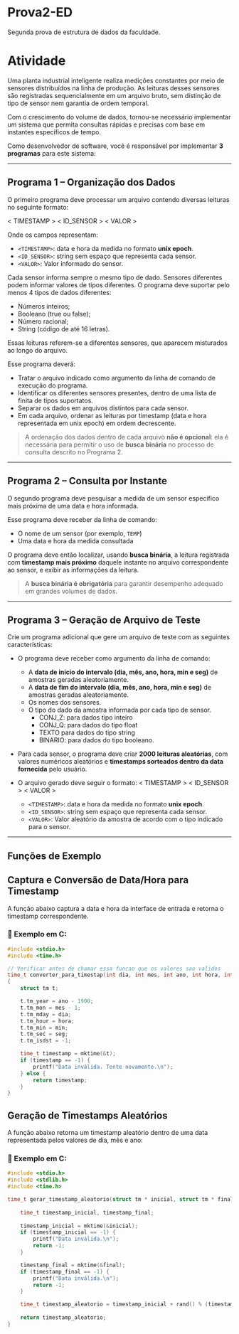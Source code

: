 # Prova2-ED
Segunda prova de estrutura de dados da faculdade.

# Atividade

Uma planta industrial inteligente realiza medições constantes por meio de sensores distribuídos na linha de produção. As leituras desses sensores são registradas sequencialmente em um arquivo bruto, sem distinção de tipo de sensor nem garantia de ordem temporal.

Com o crescimento do volume de dados, tornou-se necessário implementar um sistema que permita consultas rápidas e precisas com base em instantes específicos de tempo.

Como desenvolvedor de software, você é responsável por implementar **3 programas** para este sistema:

---

## Programa 1 – Organização dos Dados

O primeiro programa deve processar um arquivo contendo diversas leituras no seguinte formato:

< TIMESTAMP > < ID_SENSOR > < VALOR >

Onde os campos representam:

- `<TIMESTAMP>`: data e hora da medida no formato **unix epoch**.  
- `<ID_SENSOR>`: string sem espaço que representa cada sensor.  
- `<VALOR>`: Valor informado do sensor.

Cada sensor informa sempre o mesmo tipo de dado.
Sensores diferentes podem informar valores de tipos diferentes.
O programa deve suportar pelo menos 4 tipos de dados diferentes:

- Números inteiros;
- Booleano (true ou false);
- Número racional;
- String (código de até 16 letras).

Essas leituras referem-se a diferentes sensores, que aparecem misturados ao longo do arquivo.

Esse programa deverá:

- Tratar o arquivo indicado como argumento da linha de comando de execução do programa.
- Identificar os diferentes sensores presentes, dentro de uma lista de finita de tipos suportatos.
- Separar os dados em arquivos distintos para cada sensor.
- Em cada arquivo, ordenar as leituras por timestamp (data e hora representada em unix epoch) em ordem decrescente.

> A ordenação dos dados dentro de cada arquivo **não é opcional**: ela é necessária para permitir o uso de **busca binária** no processo de consulta descrito no Programa 2.

---

## Programa 2 – Consulta por Instante

O segundo programa deve pesquisar a medida de um sensor especifico mais próxima de uma data e hora informada.

Esse programa deve receber da linha de comando:

- O nome de um sensor (por exemplo, `TEMP`)
- Uma data e hora da medida consultada

O programa deve então localizar, usando **busca binária**, a leitura registrada com **timestamp mais próximo** daquele instante no arquivo correspondente ao sensor, e exibir as informações da leitura.

> A **busca binária é obrigatória** para garantir desempenho adequado em grandes volumes de dados.

---

## Programa 3 – Geração de Arquivo de Teste

Crie um programa adicional que gere um arquivo de teste com as seguintes características:

- O programa deve receber como argumento da linha de comando:

    - A **data de inicio do intervalo (dia, mês, ano, hora, min e seg)** de amostras geradas aleatoriamente.
    - A **data de fim do intervalo (dia, mês, ano, hora, min e seg)** de amostras geradas aleatoriamente.
    - Os nomes dos sensores.
    - O tipo do dado da amostra informada por cada tipo de sensor.
        - CONJ_Z:  para dados tipo inteiro
        - CONJ_Q: para dados do tipo float
        - TEXTO para dados do tipo string
        - BINARIO: para dados do tipo booleano.

- Para cada sensor, o programa deve criar **2000 leituras aleatórias**, com valores numéricos aleatórios e **timestamps sorteados dentro da data fornecida** pelo usuário.

- O arquivo gerado deve seguir o formato: < TIMESTAMP > < ID_SENSOR > < VALOR >

    - `<TIMESTAMP>`: data e hora da medida no formato **unix epoch**.  
    - `<ID_SENSOR>`: string sem espaço que representa cada sensor.  
    - `<VALOR>`: Valor aleatório da amostra de acordo com o tipo indicado para o sensor.

---

## Funções de Exemplo

## Captura e Conversão de Data/Hora para Timestamp

A função abaixo captura a data e hora da interface de entrada e retorna o timestamp correspondente.

### 📄 Exemplo em C:

```c
#include <stdio.h>
#include <time.h>

// Verificar antes de chamar essa funcao que os valores sao validos
time_t converter_para_timestap(int dia, int mes, int ano, int hora, int min, int seg) 
{
    struct tm t;

    t.tm_year = ano - 1900;
    t.tm_mon = mes - 1;
    t.tm_mday = dia;
    t.tm_hour = hora;
    t.tm_min = min;
    t.tm_sec = seg;
    t.tm_isdst = -1;

    time_t timestamp = mktime(&t);
    if (timestamp == -1) {
        printf("Data inválida. Tente novamente.\n");
    } else {
        return timestamp;
    }
}


```
## Geração de Timestamps Aleatórios

A função abaixo retorna um timestamp aleatório dentro de uma data representada pelos valores de dia, mês e ano:

### 📄 Exemplo em C:

```c
#include <stdio.h>
#include <stdlib.h>
#include <time.h>

time_t gerar_timestamp_aleatorio(struct tm * inicial, struct tm * final) {
    
    time_t timestamp_inicial, timestamp_final;
        
    timestamp_inicial = mktime(&inicial);
    if (timestamp_inicial == -1) {
        printf("Data inválida.\n");
        return -1;
    }

    timestamp_final = mktime(&final);
    if (timestamp_final == -1) {
        printf("Data inválida.\n");
        return -1;
    }

    time_t timestamp_aleatorio = timestamp_inicial + rand() % (timestamp_final - timestamp_inicial + 1);
    
    return timestamp_aleatorio;
}
```
